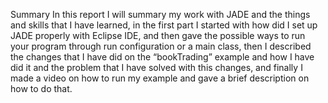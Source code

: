 
Summary
In this report I will summary my work with JADE and the things and skills that I have learned, in the first part I started with how did I set up JADE properly with Eclipse IDE, and then gave the possible ways to run your program through run configuration or a main class, then I described the changes that I have did on the “bookTrading” example and how I have did it and the problem that I have solved with this changes, and finally I made a video on how to run my example and gave a brief description on how to do that.
